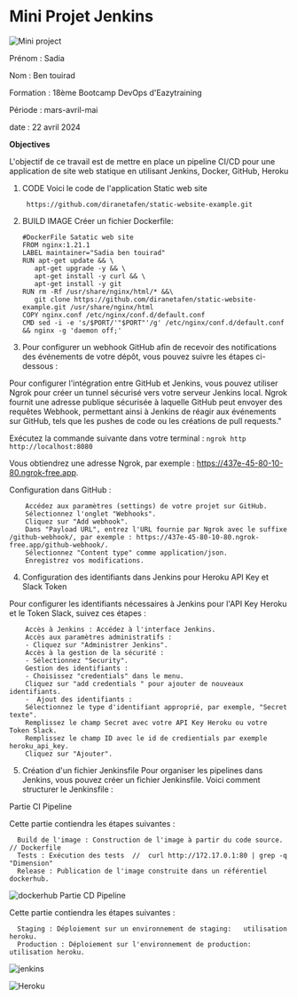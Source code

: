  # Mini Projet Jenkins

  ![Mini project](https://github.com/Sadiaben/project2/blob/main/mini_projet_jenkins1.png "Mini project")
  
Prénom : Sadia

Nom : Ben touirad

Formation : 18ème Bootcamp DevOps d'Eazytraining

Période : mars-avril-mai

date : 22 avril 2024
 
**Objectives**

L'objectif de ce travail est de mettre en place un pipeline CI/CD pour une application de site web statique en utilisant Jenkins, Docker, GitHub, Heroku 

1. CODE 
Voici le code de l'application Static web site

        https://github.com/diranetafen/static-website-example.git
  
3. BUILD IMAGE
   Créer un fichier Dockerfile: 
     ```
    #DockerFile Satatic web site
     FROM nginx:1.21.1
    LABEL maintainer="Sadia ben touirad"
    RUN apt-get update && \
        apt-get upgrade -y && \
        apt-get install -y curl && \
        apt-get install -y git
    RUN rm -Rf /usr/share/nginx/html/* &&\
        git clone https://github.com/diranetafen/static-website-example.git /usr/share/nginx/html
    COPY nginx.conf /etc/nginx/conf.d/default.conf
    CMD sed -i -e 's/$PORT/'"$PORT"'/g' /etc/nginx/conf.d/default.conf && nginx -g 'daemon off;'
     ```
4. Pour configurer un webhook GitHub afin de recevoir des notifications des événements de votre dépôt, vous pouvez suivre les étapes ci-dessous :
  
 Pour configurer l'intégration entre GitHub et Jenkins, vous pouvez utiliser Ngrok pour créer un tunnel sécurisé vers votre serveur Jenkins local. Ngrok fournit une adresse publique sécurisée à laquelle GitHub peut envoyer des requêtes Webhook, permettant ainsi à Jenkins de réagir aux événements sur GitHub, tels que les pushes de code ou les créations de pull requests." 
  
  Exécutez la commande suivante dans votre terminal :
      ```
        ngrok http http://localhost:8080
      ```

   Vous obtiendrez une adresse Ngrok, par exemple : https://437e-45-80-10-80.ngrok-free.app.


 Configuration dans GitHub :
   
        Accédez aux paramètres (settings) de votre projet sur GitHub.
        Sélectionnez l'onglet "Webhooks".
        Cliquez sur "Add webhook".
        Dans "Payload URL", entrez l'URL fournie par Ngrok avec le suffixe /github-webhook/, par exemple : https://437e-45-80-10-80.ngrok-free.app/github-webhook/.
        Sélectionnez "Content type" comme application/json.
        Enregistrez vos modifications.



  
4.  Configuration des identifiants dans Jenkins pour Heroku API Key et Slack Token

Pour configurer les identifiants nécessaires à Jenkins pour l'API Key Heroku et le Token Slack, suivez ces étapes :

        Accès à Jenkins : Accédez à l'interface Jenkins.
        Accès aux paramètres administratifs :
        - Cliquez sur "Administrer Jenkins".
        Accès à la gestion de la sécurité :
        - Sélectionnez "Security".
        Gestion des identifiants :
        - Choisissez "credentials" dans le menu.
        Cliquez sur "add credentials " pour ajouter de nouveaux identifiants.
        -  Ajout des identifiants :
        Sélectionnez le type d'identifiant approprié, par exemple, "Secret texte".
        Remplissez le champ Secret avec votre API Key Heroku ou votre Token Slack.
        Remplissez le champ ID avec le id de credientials par exemple heroku_api_key.
        Cliquez sur "Ajouter".
        
5. Création d'un fichier Jenkinsfile
Pour organiser les pipelines dans Jenkins, vous pouvez créer un fichier Jenkinsfile. Voici comment structurer le Jenkinsfile :

Partie CI Pipeline

Cette partie contiendra les étapes suivantes :

      Build de l'image : Construction de l'image à partir du code source. // Dockerfile 
      Tests : Exécution des tests  //  curl http://172.17.0.1:80 | grep -q  "Dimension"
      Release : Publication de l'image construite dans un référentiel dockerhub. 

  
  ![dockerhub](https://github.com/Sadiaben/project2/blob/main/dockerhub.png "dockerhub")
Partie CD Pipeline

Cette partie contiendra les étapes suivantes :

      Staging : Déploiement sur un environnement de staging:   utilisation heroku.
      Production : Déploiement sur l'environnement de production:   utilisation heroku.
   
   ![jenkins](https://github.com/Sadiaben/project2/blob/main/jenkins.png "jenkins")

   ![Heroku](https://github.com/Sadiaben/project2/blob/main/heroku.png "Heroku")
